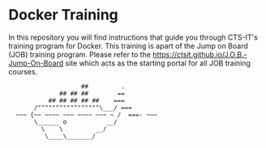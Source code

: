 # Docker Training

In this repository you will find instructions that guide you through CTS-IT's training program for Docker. This training is apart of the Jump on Board (JOB) training program. Please refer to the https://ctsit.github.io/J.O.B.-Jump-On-Board site which acts as the starting portal for all JOB training courses.

                        ##         .
                  ## ## ##        ==
               ## ## ## ## ##    ===
           /"""""""""""""""""\___/ ===
      ~~~ {~~ ~~~~ ~~~ ~~~~ ~~~ ~ /  ===- ~~~
           \______ o           __/
             \    \         __/
              \____\_______/

